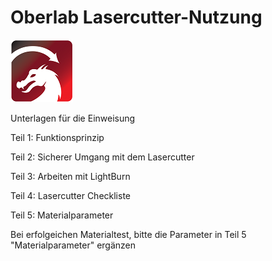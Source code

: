 # Oberlab Lasercutter-Nutzung
![lb](https://github.com/frankyhub/png/blob/master/lightburn.png)

Unterlagen für die Einweisung

Teil 1: Funktionsprinzip

Teil 2: Sicherer Umgang mit dem Lasercutter

Teil 3: Arbeiten mit LightBurn

Teil 4: Lasercutter Checkliste

Teil 5: Materialparameter

Bei erfolgeichen Materialtest, bitte die Parameter in Teil 5 "Materialparameter" ergänzen

